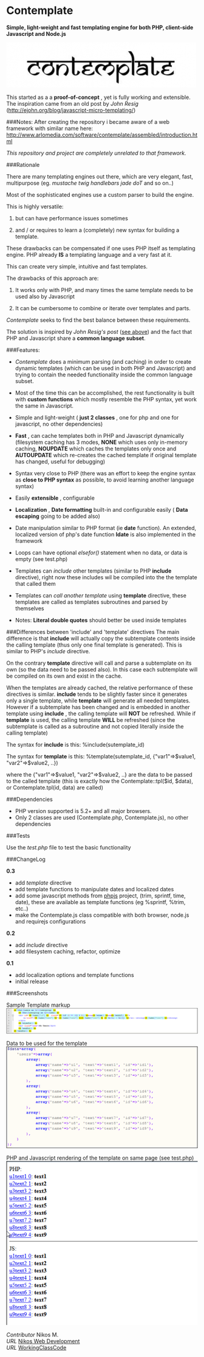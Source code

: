 Contemplate
===========

__Simple, light-weight and fast templating engine for both PHP, client-side Javascript and Node.js__

![Contemplate](/screenshots/contemplate.jpg)

This started as a a __proof-of-concept__ , yet is fully working and extensible.
The inspiration came from an old post by _John Resig_ (http://ejohn.org/blog/javascript-micro-templating/)

###Notes:
After creating the repository i became aware of a web framework with similar name here: http://www.arlomedia.com/software/contemplate/assembled/introduction.html

*This repository and project are completely unrelated to that framework.*


###Rationale

There are many templating engines out there, which are very elegant, fast, multipurpose (eg. _mustache_  _twig_  _handlebars_  _jade_  _doT_ and so on..)

Most of the sophisticated engines use a custom parser to build the engine. 

This is highly versatile:

1. but can have performance issues sometimes

2. and / or requires to learn a (completely) new syntax for building a template.

These drawbacks can be compensated if one uses PHP itself as templating engine. PHP already __IS__ a templating language and a very fast at it.

This can create very simple, intuitive and fast templates.

The drawbacks of this approach are:

1. It works only with PHP, and many times the same template needs to be used also by Javascript

2. It can be cumbersome to combine or iterate over templates and parts.

*Contemplate* seeks to find the best balance between these requirements.

The solution is inspired by _John Resig's post_ ([see above](http://ejohn.org/blog/javascript-micro-templating/)) and the fact that PHP and Javascript share a __common language subset__.

###Features:

* *Contemplate* does a minimum parsing (and caching) in order to create dynamic templates (which can be used in both PHP and Javascript)
and trying to contain the needed functionality inside the common language subset.

* Most of the time this can be accomplished, the rest functionality is built with __custom functions__ which mostly resemble the PHP
syntax, yet work the same in Javascript.

* Simple and light-weight ( __just 2 classes__ , one for php and one for javascript, no other dependencies)

* __Fast__ , can cache templates both in PHP and Javascript dynamically (filesystem caching has 3 modes, __NONE__ which uses only in-memory caching, __NOUPDATE__ which caches the templates only once and __AUTOUPDATE__ which re-creates the cached template if original template has changed, useful for debugging)

* Syntax very close to PHP (there was an effort to keep the engine syntax as __close to PHP syntax__ as possible, to avoid learning another language syntax)

* Easily __extensible__ , configurable

* __Localization__ , __Date formatting__ built-in and configurable easily ( __Data escaping__  going to be added also)

* Date manipulation similar to PHP format (ie __date__ function). An extended, localized version of php's date function __ldate__ is also implemented in the framework

* Loops can have optional _elsefor()_ statement when no data, or data is empty (see test.php)

* Templates can *include* other templates (similar to PHP __include__ directive), right now these includes wil be compiled into the the template that called them

* Templates can *call another template* using __template__ directive, these templates are called as templates subroutines and parsed by themselves

* Notes: __Literal double quotes__ should better be used inside templates

###Differences between 'include' and 'template' directives
The main difference is that __include__ will actually copy the subtemplate contents inside the calling template (thus only one final template is generated). This is similar to PHP's _include_ directive.

On the contrary __template__ directive will call and parse a subtemplate on its own (so the data need to be passed also). In this case each subtemplate will be compiled on its own and exist in the cache.

When the templates are already cached, the relative performance of these directives is similar. __include__ tends to be slightly faster since it generates only a single template, while __template__ will generate all needed templates. However if a subtemplate has been changed and is embedded in another template using __include__ , the calling template will __NOT__ be refreshed. While if __template__ is used, the calling template __WILL__ be refreshed (since the subtemplate is called as a subroutine and not copied literally inside the calling template)

The syntax for __include__ is this:  %include(sutemplate_id)

The syntax for __template__ is this: %template(sutemplate_id, {"var1"=>$value1, "var2"=>$value2, ..}) 

where the {"var1"=>$value1, "var2"=>$value2, ..} are the data to be passed to the called template (this is exactly how the Contemplate::tpl($id, $data), or Contemplate.tpl(id, data) are called)

###Dependencies

* PHP version supported is 5.2+ and all major browsers.
* Only 2 classes are used (Contemplate.php, Contemplate.js), no other dependencies

###Tests

Use the _test.php_ file to test the basic functionality


###ChangeLog

__0.3__
* add *template* directive
* add template functions to manipulate dates and localized dates
* add some javascript methods from [phpjs](https://github.com/kvz/phpjs) project, (trim, sprintf, time, date), these are available as template functions (eg %sprintf, %trim, etc..)
* make the Contemplate.js class compatible with both browser, node.js and requirejs configurations

__0.2__
* add *include* directive
* add filesystem caching, refactor, optimize

__0.1__
* add localization options and template functions
* initial release


###Screenshots

Sample Template markup
[![Template markup](/screenshots/template_markup.png)](https://github.com/foo123/Contemplate/raw/master/screenshots/template_markup.png)

Data to be used for the template
[![Template data](/screenshots/template_data.png)](https://github.com/foo123/Contemplate/raw/master/screenshots/template_data.png)

PHP and Javascript rendering of the template on same page (see test.php)
[![Template output](/screenshots/template_output.png)](https://github.com/foo123/Contemplate/raw/master/screenshots/template_output.png)


*Contributor* Nikos M.  
*URL* [Nikos Web Development](http://nikos-web-development.netai.net/ "Nikos Web Development")  
*URL* [WorkingClassCode](http://workingclasscode.uphero.com/ "Working Class Code")  
